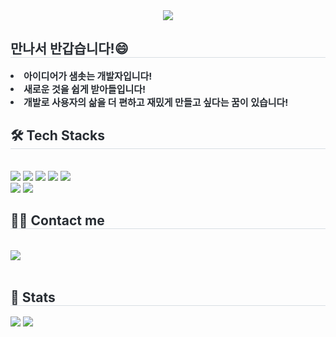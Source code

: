 <div align= "center">
    <img src="https://capsule-render.vercel.app/api?type=waving&color=79a7c3&height=120&text=Hi!%20I'm%20Yoojin-Lee&animation=&fontColor=ffffff&fontSize=60" />
    </div>
    <div style="text-align: left;"> 
    <h2 style="border-bottom: 1px solid #d8dee4; color: #282d33;"> 만나서 반갑습니다!😄 </h2>  
    <div style="font-weight: 700; font-size: 15px; text-align: left; color: #282d33;"> <li> 아이디어가 샘솟는 개발자입니다!</li><li> 새로운 것을 쉽게 받아들입니다!</li><li> 개발로 사용자의 삶을 더 편하고 재밌게 만들고 싶다는 꿈이 있습니다! </div> 
    </div>
    <div style="text-align: left;">
    <h2 style="border-bottom: 1px solid #d8dee4; color: #282d33;"> 🛠️ Tech Stacks </h2> <br> 
    <div style="margin: ; text-align: left;" "text-align: left;"> <img src="https://img.shields.io/badge/Android-3DDC84?style=flat&logo=Android&logoColor=white">
          <img src="https://img.shields.io/badge/Flutter-02569B?style=flat&logo=Flutter&logoColor=white">
          <img src="https://img.shields.io/badge/Git-F05032?style=flat&logo=Git&logoColor=white">
          <img src="https://img.shields.io/badge/Notion-000000?style=flat&logo=Notion&logoColor=white">
          <img src="https://img.shields.io/badge/Discord-5865F2?style=flat&logo=Discord&logoColor=white">
          <br/><img src="https://img.shields.io/badge/Slack-4A154B?style=flat&logo=Slack&logoColor=white">
          <img src="https://img.shields.io/badge/Figma-F24E1E?style=flat&logo=Figma&logoColor=white">
          </div>
    </div>
    <div style="text-align: left;">
    <h2 style="border-bottom: 1px solid #d8dee4; color: #282d33;"> 🧑‍💻 Contact me </h2> <br> 
    <div style="text-align: left;"> <a href=https://velog.io/@peacemiller> <img src="https://img.shields.io/badge/Velog-20C997?style=flat&logo=Velog&logoColor=white&link=https://velog.io/@peacemiller"> </a>
          </div>  <br> 
    <div style="text-align: left;">  </div> 
    </div>
    <div style="text-align: left;"> 
    <h2 style="border-bottom: 1px solid #d8dee4; color: #282d33;"> 🏅 Stats </h2> <div style="text-align: left;"> <img src="https://github-readme-stats.vercel.app/api?username=Yoonjin-Lee&bg_color=180,000000,&title_color=000000&text_color=000000"
         /> <img src="https://github-readme-stats.vercel.app/api/top-langs/?username=Yoonjin-Lee&layout=compact&bg_color=180,000000,&title_color=000000&text_color=000000"
           /> </div> 
    </div>
    
